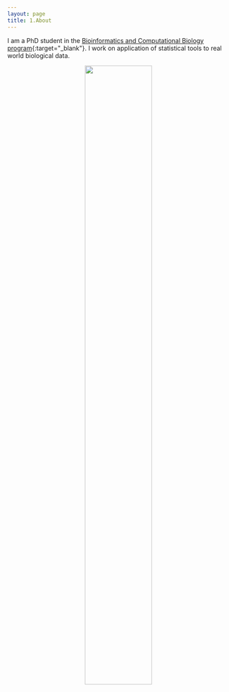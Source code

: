 ```yaml
---
layout: page
title: 1.About
---
```



I am a PhD student in the [Bioinformatics and Computational Biology program](https://www.uidaho.edu/sci/bcb){:target="_blank"}. 
I work on application of statistical tools to real world biological data.




<figure><center>
  <img width="60%" height="60%" src="https://martynalukaszewicz.github.io/Profile.jpg"/>
</center></figure>



